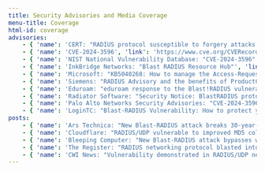 ```yaml
---
title: Security Advisories and Media Coverage
menu-title: Coverage
html-id: coverage
advisories:
    - { 'name': 'CERT: "RADIUS protocol susceptible to forgery attacks. Vulnerability Note VU#456537"', 'link': 'https://kb.cert.org/vuls/id/456537'}
    - { 'name': 'CVE-2024-3596', 'link': 'https://www.cve.org/CVERecord?id=CVE-2024-3596'}
    - { 'name': 'NIST National Vulnerability Database: "CVE-2024-3596"', 'link': 'https://nvd.nist.gov/vuln/detail/CVE-2024-3596'}
    - { 'name': 'InkBridge Networks: "Blast RADIUS Resource Hub"', 'link': 'https://www.inkbridgenetworks.com/blastradius'}
    - { 'name': 'Microsoft: "KB5040268: How to manage the Access-Request packets attack vulnerability associated with CVE-2024-3596"', 'link': 'https://support.microsoft.com/en-us/topic/kb5040268-how-to-manage-the-access-request-packets-attack-vulnerability-associated-with-cve-2024-3596-a0e2f0b1-f200-4a7b-844f-48d1d5ab9e66'}
    - { 'name': 'Siemens: "RADIUS Advisory and the benefits of ProductCERT’s improved formats"', 'link': 'https://www.siemens.com/global/en/products/services/cert/news/radius-advisory-and-the-benefits-of-productcerts-improved-formats.html' }
    - { 'name': 'Eduroam: "eduroam response to the Blast!RADIUS vulnerability"', 'link': 'https://eduroam.org/eduroam-response-to-the-blastradius-vulnerability'}
    - { 'name': 'Radiator Software: "Security Notice: BlastRADIUS protocol vulnerability (CVE-2024-3596) fixed in Radiator v4.29"', 'link': 'https://radiatorsoftware.com/blastradius-vulnerability-fixed-in-radiator-v4-29/' }
    - { 'name': 'Palo Alto Networks Security Advisories: "CVE-2024-3596 PAN-OS: CHAP and PAP When Used with RADIUS Authentication Lead to Privilege Escalation"', 'link': 'https://security.paloaltonetworks.com/CVE-2024-3596' }
    - { 'name': 'LoginTC: "Blast-RADIUS Vulnerability: How to protect your organization"', 'link': 'https://www.logintc.com/blog/blast-radius-vulnerability-how-to-protect-your-organization/' }
posts:
    - { 'name': 'Ars Technica: "New Blast-RADIUS attack breaks 30-year-old protocol used in networks everywhere"', 'link': 'https://arstechnica.com/security/2024/07/new-blast-radius-attack-breaks-30-year-old-protocol-used-in-networks-everywhere/' }
    - { 'name': 'Cloudflare: "RADIUS/UDP vulnerable to improved MD5 collision attack"', 'link': 'https://blog.cloudflare.com/radius-udp-vulnerable-md5-attack' }
    - { 'name': 'Bleeping Computer: "New Blast-RADIUS attack bypasses widely-used RADIUS authentication"', 'link': 'https://www.bleepingcomputer.com/news/security/new-blast-radius-attack-bypasses-widely-used-radius-authentication/' }
    - { 'name': 'The Register: "RADIUS networking protocol blasted into submission through MD5-based flaw"', 'link': 'https://www.theregister.com/2024/07/10/radius_critical_vulnerability/' }
    - { 'name': 'CWI News: "Vulnerability demonstrated in RADIUS/UDP network protocol"', 'link': 'https://www.cwi.nl/en/news/vulnerability-demonstrated-in-radiusudp-network-protocol/' }
---
```

